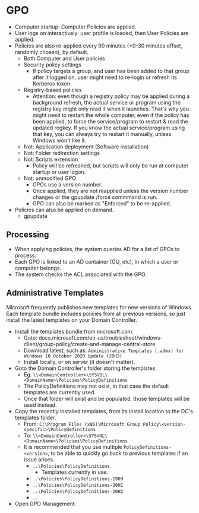 # GPO
- Computer startup: Computer Policies are applied.
- User logs on interactively: user profile is loaded, then User Policies are applied.
- Policies are also re-applied every 90 minutes (+0-30 minutes offset, randomly chosen), by default.
	+ Both Computer and User policies
	+ Security policy settings
		- If policy targets a group, and user has been added to that group after it logged on, user might need to re-login or refresh its Kerberos token.
	+ Registry-based policies
		- Attention: even though a registry policy may be applied during a background refresh,
		  the actual service or program using the registry key might only read it when it launches.
		  That's why you might need to restart the whole computer, even if the policy has been applied, to force the service/program to restart & read the updated regkey. If you know the actual service/program using that key, you can always try to restart it manually, unless Windows won't like it.
	+ Not: Application deployment (Software installation)
	+ Not: Folder redirection settings
	+ Not: Scripts extension
		- Policy will be refreshed, but scripts will only be run at computer startup or user logon.
	+ Not: unmodified GPO
		- GPOs use a version number.
		- Once applied, they are not reapplied unless the version number changes or the gpupdate /force commmand is run.
		- GPO can also be marked as "Enforced" to be re-applied.
- Policies can also be applied on demand.
	+ gpupdate



## Processing
- When applying policies, the system queries AD for a list of GPOs to process.
- Each GPO is linked to an AD container (OU, etc), in which a user or computer belongs.
- The system checks the ACL associated with the GPO.


## Administrative Templates
Microsoft frequently publishes new templates for new versions of Windows. Each template bundle includes policies from all previous versions, so just install the latest templates on your Domain Controller.

- Install the templates bundle from microsoft.com.
	+ Goto: docs.microsoft.com/en-us/troubleshoot/windows-client/group-policy/create-and-manage-central-store
	+ Download latest, such as: `Administrative Templates (.admx) for Windows 10 October 2020 Update (20H2)`
	+ Install locally, or on server (it doesn't matter).
- Goto the Domain Controller's folder storing the templates.
	+ Eg. `\\<DomainController>\SYSVOL\<DomainName>\Policies\PolicyDefinitions`
	+ The PolicyDefinitions may not exist, in that case the default templates are currently used.
	+ Once that folder will exist and be populated, those templates will be used instead.
- Copy the recently installed templates, from its install location to the DC's templates folder.
	+ From: `C:\Program Files (x86)\Microsoft Group Policy\<version-specific>\PolicyDefinitions`
	+ To: `\\<DomainController>\SYSVOL\<DomainName>\Policies\PolicyDefinitions`
	* It is recommended that you use multiple `PolicyDefinitions-<version>`, to be able to quickly go back to previous templates if an issue arises.
		+ `..\Policies\PolicyDefinitions`
			* Templates currently in use.
		+ `..\Policies\PolicyDefinitions-1909`
		+ `..\Policies\PolicyDefinitions-20H1`
		+ `..\Policies\PolicyDefinitions-20H2`
		+ ...
- Open GPO Management.